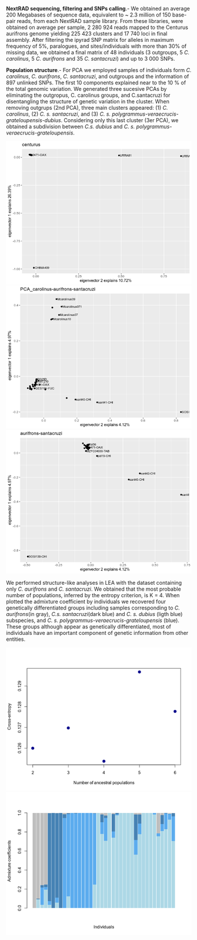 **NextRAD sequencing, filtering and SNPs calling**.- We obtained an average 200 Megabases of sequence data, equivalent to ~ 2.3 million of 150 base-pair reads, from each NextRAD sample library. From these libraries, were obtained on average per sample, 2 280 924 reads mapped to the Centurus aurifrons genome yielding 225 423 clusters and 17 740 loci in final assembly. After filtering the ipyrad SNP matrix for alleles in maximum frequency of 5%, paralogues, and sites/individuals with more than 30% of missing data, we obtained a final matrix of 48 individuals (3 outgroups, 5 _C. carolinus_, 5 _C. aurifrons_ and 35 _C. santacruzi_) and up to 3 000 SNPs. 
  
**Population structure**.-  For PCA we employed samples of individuals form _C. carolinus_, _C. aurifrons_, _C. santacruzi_, and outgroups and the information of 897 unlinked SNPs. The first 10 components explained near to the 10 % of the total genomic variation. We generated three sucesive PCAs  by eliminating the outgropus, C. carolinus groups, and C.santacruzi for disentangling the structure of genetic variation in the cluster. When removing outgrups (2nd PCA), three main clusters appeared:  (1) _C. carolinus_, (2) _C. s. santacruzi_, and (3) _C. s. polygrammus-veraecrucis-grateloupensis-dubius_. Considering only this last cluster (3er PCA), we obtained a subdivision between _C.s. dubius_ and _C. s. polygrammus-veraecrucis-grateloupensis_.
  
![](pca1.png)
![](pca2.png)
![](pca3.png)
  
We performed structure-like analyses in LEA with the dataset containing only _C. aurifrons_ and _C. santacruzi_. We obtained that the most probable number of populations, inferred by the entropy criterion, is K = 4. When plotted the admixture coefficient by individuals we recovered four genetically differentiated groups including samples corresponding to _C. aurifrons_(in gray), _C.s.  santacruzi_(dark blue) and _C. s. dubius_ (ligth blue) subspecies, and _C. s. polygrammus-veraecrucis-grateloupensis_ (blue). These groups although appear as genetically differentiated, most of individuals have an important component of genetic information from other entities.
  
![](bestK.png)
![](admixt_coeff.png)
